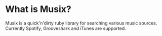 What is Musix?
==============
Musix is a quick'n'dirty ruby library for searching various music sources. Currently Spotify, Grooveshark and iTunes are supported.